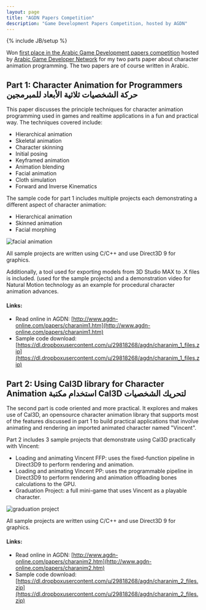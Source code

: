 ```yaml
---
layout: page
title: "AGDN Papers Competition"
description: "Game Development Papers Competition, hosted by AGDN"
---
```

{% include JB/setup %}

Won [first place in the Arabic Game Development papers competition](http://agdn-online.com/communities.aspx?view=posts&threadid=654) hosted by [Arabic Game Developer Network](http://agdn-online.com/) for my two parts paper about character animation programming.
The two papers are of course written in Arabic.

## Part 1: Character Animation for Programmers حركة الشخصيات ثلاثية الأبعاد للمبرمجين

This paper discusses the principle techniques for character animation programming used in games and realtime applications in a fun and practical way.
The techniques covered include:

- Hierarchical animation
- Skeletal animation
- Character skinning
- Initial posing
- Keyframed animation
- Animation blending
- Facial animation
- Cloth simulation
- Forward and Inverse Kinematics

The sample code for part 1 includes multiple projects each demonstrating a different aspect of character animation:

- Hierarchical animation
- Skinned animation
- Facial morphing

![facial animation]({{site.baseurl}}assets/screenshots/agdncontest/facial_morphing.jpg "Facial Animation")

All sample projects are written using C/C++ and use Direct3D 9 for graphics.

Additionally, a tool used for exporting models from 3D Studio MAX to .X files is included. (used for the sample projects) and a demonstration video for Natural Motion technology as an example for procedural character animation advances.

#### Links:

- Read online in AGDN: [http://www.agdn-online.com/papers/charanim1.htm](http://www.agdn-online.com/papers/charanim1.htm)
- Sample code download: [https://dl.dropboxusercontent.com/u/29818268/agdn/charanim_1_files.zip](https://dl.dropboxusercontent.com/u/29818268/agdn/charanim_1_files.zip)

## Part 2: Using Cal3D library for Character Animation استخدام مكتبة Cal3D لتحريك الشخصيات

The second part is code oriented and more practical. It explores and makes use of Cal3D, an opensource character animation library that supports most of the features discussed in part 1 to build practical applications that involve animating and rendering an imported animated character named "Vincent".

Part 2 includes 3 sample projects that demonstrate using Cal3D practically with Vincent:

- Loading and animating Vincent FFP: uses the fixed-function pipeline in Direct3D9 to perform rendering and animation.
- Loading and animating Vincent PP: uses the programmable pipeline in Direct3D9 to perform rendering and animation offloading bones calculations to the GPU.
- Graduation Project: a full mini-game that uses Vincent as a playable character.

![graduation project]({{site.baseurl}}assets/screenshots/agdncontest/graduation.jpg "Graduation Project")

All sample projects are written using C/C++ and use Direct3D 9 for graphics.

#### Links:

- Read online in AGDN: [http://www.agdn-online.com/papers/charanim2.htm](http://www.agdn-online.com/papers/charanim2.htm)
- Sample code download: [https://dl.dropboxusercontent.com/u/29818268/agdn/charanim_2_files.zip](https://dl.dropboxusercontent.com/u/29818268/agdn/charanim_2_files.zip)  
